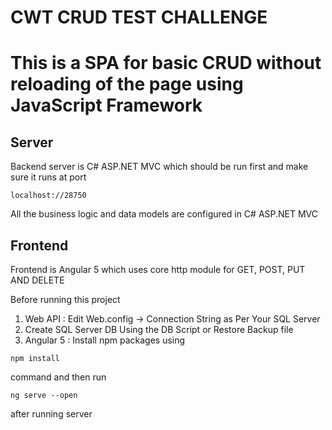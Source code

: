 # CWT CRUD TEST CHALLENGE
<h1>This is a SPA for basic CRUD without reloading of the page using JavaScript Framework</h1>

<h2>Server</h2>
<p>Backend server is C# ASP.NET MVC which should be run first and make sure it runs at port</p>

```
localhost://28750
```

<P>All the business logic and data models are configured in C# ASP.NET MVC</P>

<h2>Frontend</h2>
<p>Frontend is Angular 5 which uses core http module for GET, POST, PUT AND DELETE</p>
<p></p>

Before running this project
1. Web API : Edit Web.config -> Connection String as Per Your SQL Server
2. Create SQL Server DB Using the DB Script or Restore Backup file
3. Angular 5 : Install npm packages using 
```
npm install
```
 command and then run 
 ```
 ng serve --open
 ```
  after running server
